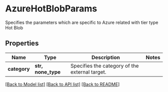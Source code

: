 # AzureHotBlobParams

Specifies the parameters which are specific to Azure related with tier type Hot Blob

## Properties
Name | Type | Description | Notes
------------ | ------------- | ------------- | -------------
**category** | **str, none_type** | Specifies the category of the external target. | 

[[Back to Model list]](../README.md#documentation-for-models) [[Back to API list]](../README.md#documentation-for-api-endpoints) [[Back to README]](../README.md)


